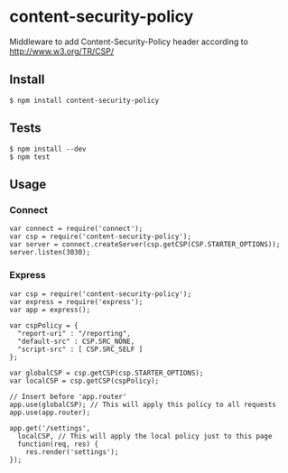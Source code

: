# content-security-policy
Middleware to add Content-Security-Policy header according to http://www.w3.org/TR/CSP/

## Install

    $ npm install content-security-policy

## Tests

    $ npm install --dev
    $ npm test

## Usage

### Connect

    var connect = require('connect');
    var csp = require('content-security-policy');
    var server = connect.createServer(csp.getCSP(CSP.STARTER_OPTIONS));
    server.listen(3030);
    
### Express

    var csp = require('content-security-policy');
    var express = require('express');
    var app = express();
    
    var cspPolicy = {
      "report-uri" : "/reporting",
      "default-src" : CSP.SRC_NONE,
      "script-src" : [ CSP.SRC_SELF ]
    };
    
    var globalCSP = csp.getCSP(csp.STARTER_OPTIONS);
    var localCSP = csp.getCSP(cspPolicy);
    
    // Insert before 'app.router'
    app.use(globalCSP); // This will apply this policy to all requests
    app.use(app.router);
    
    app.get('/settings',
      localCSP, // This will apply the local policy just to this page
      function(req, res) {
        res.render('settings');
    });
